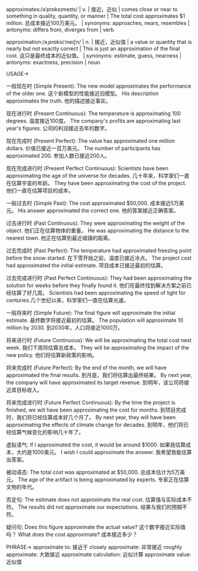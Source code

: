 approximates:/əˈprɒksɪmeɪts/ | v. | 接近，近似 | comes close or near to something in quality, quantity, or manner | The total cost approximates $1 million. 总成本接近100万美元。 | synonyms: approaches, nears, resembles | antonyms: differs from, diverges from | verb

approximation:/əˌprɒksɪˈmeɪʃn/ | n. | 接近，近似值 | a value or quantity that is nearly but not exactly correct |  This is just an approximation of the final cost. 这只是最终成本的近似值。 | synonyms: estimate, guess, nearness | antonyms: exactness, precision | noun


USAGE->

一般现在时 (Simple Present):
The new model approximates the performance of the older one.  这个新模型的性能接近旧模型。
His description approximates the truth. 他的描述接近事实。


现在进行时 (Present Continuous):
The temperature is approximating 100 degrees. 温度接近100度。
The company's profits are approximating last year's figures. 公司的利润接近去年的数字。


现在完成时 (Present Perfect):
The value has approximated one million dollars.  价值已接近一百万美元。
The number of participants has approximated 200. 参加人数已接近200人。


现在完成进行时 (Present Perfect Continuous):
Scientists have been approximating the age of the universe for decades. 几十年来，科学家们一直在估算宇宙的年龄。
They have been approximating the cost of the project. 他们一直在估算项目的成本。


一般过去时 (Simple Past):
The cost approximated $50,000. 成本接近5万美元。
His answer approximated the correct one. 他的答案接近正确答案。


过去进行时 (Past Continuous):
They were approximating the weight of the object. 他们正在估算物体的重量。
He was approximating the distance to the nearest town. 他正在估算到最近城镇的距离。


过去完成时 (Past Perfect):
The temperature had approximated freezing point before the snow started. 在下雪开始之前，温度已接近冰点。
The project cost had approximated the initial estimate. 项目成本已接近最初的估算。


过去完成进行时 (Past Perfect Continuous):
They had been approximating the solution for weeks before they finally found it.  他们在最终找到解决方案之前已经估算了好几周。
Scientists had been approximating the speed of light for centuries.几个世纪以来，科学家们一直在估算光速。



一般将来时 (Simple Future):
The final figure will approximate the initial estimate. 最终数字将接近最初的估算。
The population will approximate 10 million by 2030. 到2030年，人口将接近1000万。


将来进行时 (Future Continuous):
We will be approximating the total cost next week. 我们下周将估算总成本。
They will be approximating the impact of the new policy. 他们将估算新政策的影响。


将来完成时 (Future Perfect):
By the end of the month, we will have approximated the final results. 到月底，我们将估算出最终结果。
By next year, the company will have approximated its target revenue. 到明年，该公司将接近其目标收入。


将来完成进行时 (Future Perfect Continuous):
By the time the project is finished, we will have been approximating the cost for months. 到项目完成时，我们将已经估算成本好几个月了。
By next year, they will have been approximating the effects of climate change for decades. 到明年，他们将已经估算气候变化的影响几十年了。


虚拟语气:
If I approximated the cost, it would be around $1000. 如果我估算成本，大约是1000美元。
I wish I could approximate the answer. 我希望我能估算出答案。


被动语态:
The total cost was approximated at $50,000. 总成本估计为5万美元。
The age of the artifact is being approximated by experts.  专家正在估算文物的年代。


否定句:
The estimate does not approximate the real cost.  估算值与实际成本不符。
The results did not approximate our expectations. 结果与我们的预期不符。


疑问句:
Does this figure approximate the actual value? 这个数字接近实际值吗？
What does the cost approximate? 成本接近多少？



PHRASE->
approximate to: 接近于
closely approximate: 非常接近
roughly approximate: 大致接近
approximate calculation: 近似计算
approximate value: 近似值
